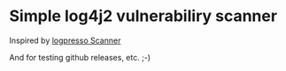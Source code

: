 # Simple log4j2 vulnerabiliry scanner
Inspired by [logpresso Scanner](https://github.com/logpresso/CVE-2021-44228-Scanner)

And for testing github releases, etc. ;-)